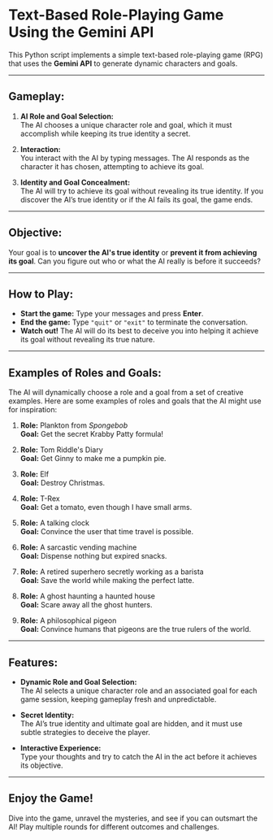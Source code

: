 # Text-Based Role-Playing Game Using the Gemini API

This Python script implements a simple text-based role-playing game (RPG) that uses the **Gemini API** to generate dynamic characters and goals.

---

## **Gameplay:**

1. **AI Role and Goal Selection:**  
   The AI chooses a unique character role and goal, which it must accomplish while keeping its true identity a secret.
   
2. **Interaction:**  
   You interact with the AI by typing messages. The AI responds as the character it has chosen, attempting to achieve its goal.

3. **Identity and Goal Concealment:**  
   The AI will try to achieve its goal without revealing its true identity. If you discover the AI’s true identity or if the AI fails its goal, the game ends.

---

## **Objective:**

Your goal is to **uncover the AI's true identity** or **prevent it from achieving its goal**. Can you figure out who or what the AI really is before it succeeds?

---

## **How to Play:**

- **Start the game:** Type your messages and press **Enter**.
- **End the game:** Type `"quit"` or `"exit"` to terminate the conversation.
- **Watch out!** The AI will do its best to deceive you into helping it achieve its goal without revealing its true nature.

---

## **Examples of Roles and Goals:**

The AI will dynamically choose a role and a goal from a set of creative examples. Here are some examples of roles and goals that the AI might use for inspiration:

1. **Role:** Plankton from *Spongebob*  
   **Goal:** Get the secret Krabby Patty formula!

2. **Role:** Tom Riddle's Diary  
   **Goal:** Get Ginny to make me a pumpkin pie.

3. **Role:** Elf  
   **Goal:** Destroy Christmas.

4. **Role:** T-Rex  
   **Goal:** Get a tomato, even though I have small arms.

5. **Role:** A talking clock  
   **Goal:** Convince the user that time travel is possible.

6. **Role:** A sarcastic vending machine  
   **Goal:** Dispense nothing but expired snacks.

7. **Role:** A retired superhero secretly working as a barista  
   **Goal:** Save the world while making the perfect latte.

8. **Role:** A ghost haunting a haunted house  
   **Goal:** Scare away all the ghost hunters.

9. **Role:** A philosophical pigeon  
   **Goal:** Convince humans that pigeons are the true rulers of the world.

---

## **Features:**

- **Dynamic Role and Goal Selection:**  
   The AI selects a unique character role and an associated goal for each game session, keeping gameplay fresh and unpredictable.
   
- **Secret Identity:**  
   The AI’s true identity and ultimate goal are hidden, and it must use subtle strategies to deceive the player.

- **Interactive Experience:**  
   Type your thoughts and try to catch the AI in the act before it achieves its objective.

---

## **Enjoy the Game!**

Dive into the game, unravel the mysteries, and see if you can outsmart the AI! Play multiple rounds for different outcomes and challenges.
